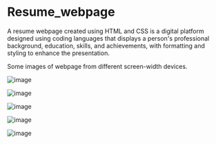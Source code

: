 # Resume_webpage
A resume webpage created using HTML and CSS is a digital platform designed using coding languages that displays a person's professional background, education, skills, and achievements, with formatting and styling to enhance the presentation.


Some images of webpage from different screen-width devices.

![image](https://user-images.githubusercontent.com/97262201/222932381-327d3447-c085-4b16-b7e8-e4da31272461.png)


![image](https://user-images.githubusercontent.com/97262201/222932398-d7a00b0a-8a2f-4d87-a50b-c873b2ecdf87.png)


![image](https://user-images.githubusercontent.com/97262201/222932443-02bd9913-f80b-40d7-ae25-11bab5276981.png)


![image](https://user-images.githubusercontent.com/97262201/222932467-ffbe51ce-f64b-49e7-a132-6532f267ec4f.png)


![image](https://user-images.githubusercontent.com/97262201/222932502-3c0577a6-571b-4366-a7f5-9426883578a4.png)
